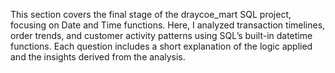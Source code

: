 This section covers the final stage of the draycoe_mart SQL project, focusing on Date and Time functions.
Here, I analyzed transaction timelines, order trends, and customer activity patterns using SQL’s built-in datetime functions.
Each question includes a short explanation of the logic applied and the insights derived from the analysis.

